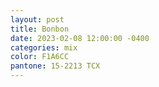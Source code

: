 ```yaml
---
layout: post
title: Bonbon
date: 2023-02-08 12:00:00 -0400
categories: mix
color: F1A6CC
pantone: 15-2213 TCX
---
```

